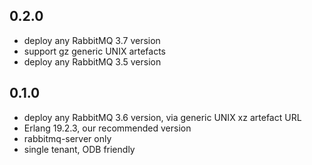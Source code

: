 ## 0.2.0

* deploy any RabbitMQ 3.7 version
* support gz generic UNIX artefacts
* deploy any RabbitMQ 3.5 version

## 0.1.0

* deploy any RabbitMQ 3.6 version, via generic UNIX xz artefact URL
* Erlang 19.2.3, our recommended version
* rabbitmq-server only
* single tenant, ODB friendly
